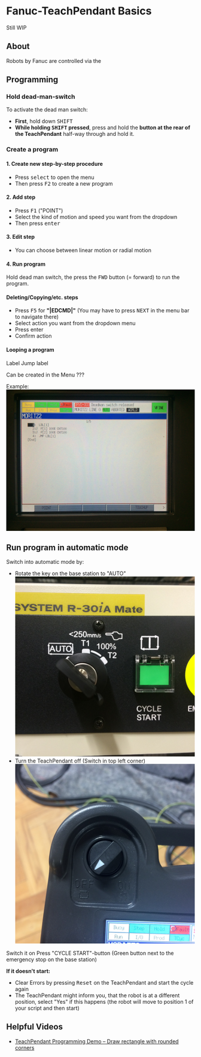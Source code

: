 # Fanuc-TeachPendant Basics

Still WIP

## About
Robots by Fanuc are controlled via the

## Programming
### Hold dead-man-switch
To activate the dead man switch:

- **First**, hold down <kbd>SHIFT</kbd>
- **While holding <kbd>SHIFT</kbd> pressed**, press and hold the **button at the rear of the TeachPendant** half-way through and hold it.

### Create a program

#### 1. Create new step-by-step procedure
- Press <kbd>select</kbd> to open the menu 
- Then press <kbd>F2</kbd> to create a new program

#### 2. Add step
- Press <kbd>F1</kbd> ("POINT")
- Select the kind of motion and speed you want from the dropdown
- Then press <kbd>enter</kbd>

#### 3. Edit step
- You can choose between linear motion or radial motion


#### 4. Run program
Hold dead man switch, the press the <kbd>FWD</kbd> button (= forward) to run the program.

#### Deleting/Copying/etc. steps
- Press <kbd>F5</kbd> for **"|EDCMD|"** (You may have to press <kbd>NEXT</kbd> in the menu bar to navigate there)
- Select action you want from the dropdown menu
- Press enter
- Confirm action

#### Looping a program
Label
Jump label

Can be created in the Menu ???

Example:
![Example of a looping movement](TeachPendant_Program_Loop.jpg)

## Run program in automatic mode
Switch into automatic mode by:

- Rotate the key on the base station to "AUTO"
![Turn mate to auto](Mate_auto.jpg)
- Turn the TeachPendant off (Switch in top left corner)
![Turn TeachPendant to off](TeachPendant_off.jpg)

Switch it on
Press "CYCLE START"-button (Green button next to the emergency stop on the base station)

**If it doesn't start:**

- Clear Errors by pressing <kbd>Reset</kbd> on the TeachPendant and start the cycle again
- The TeachPendant might inform you, that the robot is at a different position, select "Yes" if this happens (the robot will move to position 1 of your script and then start)

## Helpful Videos
- [TeachPendant Programming Demo – Draw rectangle with rounded corners](https://www.youtube.com/watch?v=303LHXET0W4)